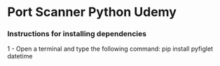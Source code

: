 # Port Scanner Python Udemy

 ### Instructions for installing dependencies
 
1 - Open a terminal and type the following command: pip install pyfiglet datetime
